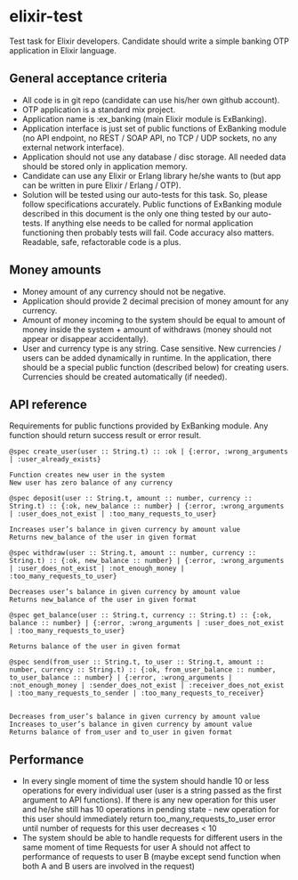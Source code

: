 # elixir-test
Test task for Elixir developers. Candidate should write a simple banking OTP application in Elixir language.

## General acceptance criteria
- All code is in git repo (candidate can use his/her own github account).
- OTP application is a standard mix project.
- Application name is :ex_banking (main Elixir module is ExBanking).
- Application interface is just set of public functions of ExBanking module (no API endpoint, no REST / SOAP API, no TCP / UDP sockets, no any external network interface).
- Application should not use any database / disc storage. All needed data should be stored only in application memory.
- Candidate can use any Elixir or Erlang library he/she wants to (but app can be written in pure Elixir / Erlang / OTP).
- Solution will be tested using our auto-tests for this task. So, please follow specifications accurately.
Public functions of ExBanking module described in this document is the only one thing tested by our auto-tests. If anything else needs to be called for normal application functioning then probably tests will fail.
Code accuracy also matters. Readable, safe, refactorable code is a plus.

## Money amounts
- Money amount of any currency should not be negative.
- Application should provide 2 decimal precision of money amount for any currency.
- Amount of money incoming to the system should be equal to amount of money inside the system + amount of withdraws (money should not appear or disappear accidentally).
- User and currency type is any string. Case sensitive. New currencies / users can be added dynamically in runtime. In the application, there should be a special public function (described below) for creating users. Currencies should be created automatically (if needed).

## API reference
Requirements for public functions provided by ExBanking module. Any function should return success result or error result.

```
@spec create_user(user :: String.t) :: :ok | {:error, :wrong_arguments | :user_already_exists}

Function creates new user in the system
New user has zero balance of any currency
```

```
@spec deposit(user :: String.t, amount :: number, currency :: String.t) :: {:ok, new_balance :: number} | {:error, :wrong_arguments | :user_does_not_exist | :too_many_requests_to_user}

Increases user’s balance in given currency by amount value
Returns new_balance of the user in given format
```

```
@spec withdraw(user :: String.t, amount :: number, currency :: String.t) :: {:ok, new_balance :: number} | {:error, :wrong_arguments | :user_does_not_exist | :not_enough_money | :too_many_requests_to_user}

Decreases user’s balance in given currency by amount value
Returns new_balance of the user in given format
```

```
@spec get_balance(user :: String.t, currency :: String.t) :: {:ok, balance :: number} | {:error, :wrong_arguments | :user_does_not_exist | :too_many_requests_to_user}

Returns balance of the user in given format
```

```
@spec send(from_user :: String.t, to_user :: String.t, amount :: number, currency :: String.t) :: {:ok, from_user_balance :: number, to_user_balance :: number} | {:error, :wrong_arguments | :not_enough_money | :sender_does_not_exist | :receiver_does_not_exist | :too_many_requests_to_sender | :too_many_requests_to_receiver}


Decreases from_user’s balance in given currency by amount value
Increases to_user’s balance in given currency by amount value
Returns balance of from_user and to_user in given format
```

## Performance
- In every single moment of time the system should handle 10 or less operations for every individual user (user is a string passed as the first argument to API functions). If there is any new operation for this user and he/she still has 10 operations in pending state - new operation for this user should immediately return too_many_requests_to_user error until number of requests for this user decreases < 10
- The system should be able to handle requests for different users in the same moment of time
Requests for user A should not affect to performance of requests to user B (maybe except send function when both A and B users are involved in the request)
